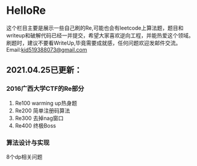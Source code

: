 # HelloRe
这个栏目主要是展示一些自己刷的Re,可能也会有leetcode上算法题，题目和writeup和破解代码已经一并提交，希望大家喜欢逆向工程，并能热爱这个领域。
刷题时，建议不要看WriteUp,毕竟需要成就感，任何问题欢迎发邮件交流。
Email:kid519388073@gmail.com

## 2021.04.25已更新：

### 2016广西大学CTF的Re部分
1. Re100
warming up热身题
2. Re200
简单注册码算法
3. Re300
去掉nag窗口
4. Re400
终极Boss

### 算法设计与实现
8个dp相关问题
